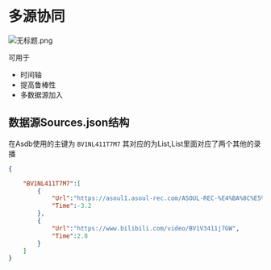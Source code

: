 # 多源协同
![无标题.png](https://s2.loli.net/2022/02/03/ZHPDh96OWwTzcGs.png)

可用于
- 时间轴
- 提高鲁棒性
- 多数据源加入

## 数据源Sources.json结构  

在Asdb使用的主键为  `BV1NL411T7M7` 其对应的为List,List里面对应了两个其他的录播  

```json
{

    "BV1NL411T7M7":[
        {
            "Url":"https://asoul1.asoul-rec.com/ASOUL-REC-%E4%BA%8C%E5%91%A8%E5%B9%B4/2022.02.23 乃琳 手可摘星辰~.mp4",
            "Time":-3.2
        },
        {
            "Url":"https://www.bilibili.com/video/BV1V3411j7GW",
            "Time":2.8
        }
    ]
}
```